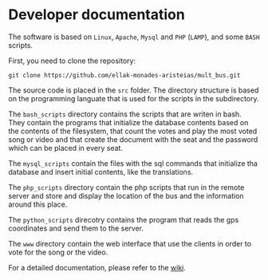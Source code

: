 # Developer documentation

The software is based on `Linux`, `Apache`, `Mysql` and `PHP` (`LAMP`), and some `BASH` scripts.

First, you need to clone the repository:

    git clone https://github.com/ellak-monades-aristeias/mult_bus.git

The source code is placed in the `src` folder. The directory structure is based on the programming languate that is used for the scripts in the subdirectory.

The `bash_scripts` directory contains the scripts that are writen in bash. They contain the programs that initialize the database contents based on the contents of the filesystem, that count the votes and play the most voted song or video and that create the document with the seat and the password which can be placed in every seat.

The `mysql_scripts` contain the files with the sql commands that initialize tha database and insert initial contents, like the translations.

The `php_scripts` directory contain the php scripts that run in the remote server and store and display the location of the bus and the information around this place.

The `python_scripts` direcotry contains the program that reads the gps coordinates and send them to the server.

The `www` directory contain the web interface that use the clients in order to vote for the song or the video.

For a detailed documentation, please refer to the [wiki](https://github.com/ellak-monades-aristeias/mult_bus/wiki).
